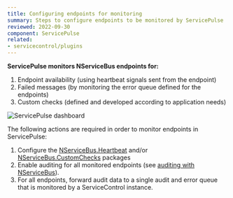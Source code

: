 ```yaml
---
title: Configuring endpoints for monitoring
summary: Steps to configure endpoints to be monitored by ServicePulse
reviewed: 2022-09-30
component: ServicePulse
related:
- servicecontrol/plugins
---
```


**ServicePulse monitors NServiceBus endpoints for:**

 1. Endpoint availability (using heartbeat signals sent from the endpoint)
 1. Failed messages (by monitoring the error queue defined for the endpoints)
 1. Custom checks (defined and developed according to application needs)

![ServicePulse dashboard](images/dashboard.png 'width=500')

The following actions are required in order to monitor endpoints in ServicePulse:

1. Configure the [NServiceBus.Heartbeat](/monitoring/heartbeats/install-plugin.md) and/or [NServiceBus.CustomChecks](/monitoring/custom-checks/install-plugin.md) packages
1. Enable auditing for all monitored endpoints (see [auditing with NServiceBus](/nservicebus/operations/auditing.md)).
1. For all endpoints, forward audit data to a single audit and error queue that is monitored by a ServiceControl instance.

